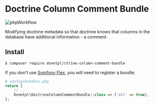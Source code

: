 # Doctrine Column Comment Bundle

![phpWorkflow](https://github.com/dsnetpl/doctrine-column-comment-bundle/actions/workflows/php.yml/badge.svg)


Modifying doctrine metadata so that doctrine knows that columns in the database have additional information - a comment.

## Install
``` bash
$ composer require dsnetpl/ctrine-column-comment-bundle
```

If you don't use [Symfony Flex](https://github.com/symfony/flex), you will need to register a bundle:

```php
# config/bundles.php
return [
    // ...
    Dsnetpl\DoctrineColumnCommentBundle::class => ['all' => true],
];
```
